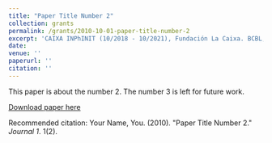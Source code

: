 ```yaml
---
title: "Paper Title Number 2"
collection: grants
permalink: /grants/2010-10-01-paper-title-number-2
excerpt: 'CAIXA INPhINIT (10/2018 - 10/2021), Fundación La Caixa. BCBL, San Sebastian.'
date: 
venue: ''
paperurl: ''
citation: ''
---
```

This paper is about the number 2. The number 3 is left for future work.

[Download paper here](http://academicpages.github.io/files/paper2.pdf)

Recommended citation: Your Name, You. (2010). "Paper Title Number 2." <i>Journal 1</i>. 1(2).